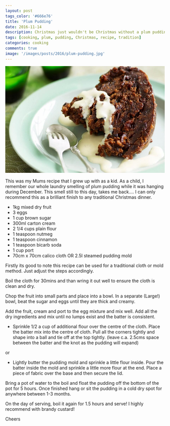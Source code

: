 ```yaml
---
layout: post
tags_color: '#666e76'
title: 'Plum Pudding'
date: 2016-11-14
description: Christmas just wouldn't be Christmas without a plum pudding at the end of the evening.
tags: [cooking, plum, pudding, Christmas, recipe, tradition]
categories: cooking
comments: true
image: '/images/posts/2016/plum-pudding.jpg'
---
```

![](/images/posts/2016/plum-pudding.jpg)

This was my Mums recipe that I grew up with as a kid. As a child, I remember our whole laundry smelling of plum pudding while it was hanging during December. This smell still to this day, takes me back.... I can only recommend this as a brilliant finish to any traditional Christmas dinner.

* 1kg mixed dry fruit
* 3 eggs
* 1 cup brown sugar
* 300ml carton cream
* 2 1/4 cups plain flour
* 1 teaspoon nutmeg
* 1 teaspoon cinnamon
* 1 teaspoon bicarb soda
* 1 cup port
* 70cm x 70cm calico cloth OR 2.5l steamed pudding mold

Firstly its good to note this recipe can be used for a traditional cloth or mold method. Just adjust the steps accordingly.

Boil the cloth for 30mins and than wring it out well to ensure the cloth is clean and dry.

Chop the fruit into small parts and place into a bowl. In a separate (Large!) bowl, beat the sugar and eggs until they are thick and creamy.

Add the fruit, cream and port to the egg mixture and mix well. Add all the dry ingredients and mix until no lumps exist and the batter is consistent.

* Sprinkle 1/2 a cup of additional flour over the centre of the cloth. Place the batter mix into the centre of cloth. Pull all the corners tightly and shape into a ball and tie off at the top tightly. (leave c.a. 2.5cms space between the batter and the knot as the pudding will expand)

or

* Lightly butter the pudding mold and sprinkle a little flour inside. Pour the batter inside the mold and sprinkle a little more flour at the end. Place a piece of fabric over the base and then secure the lid.

Bring a pot of water to the boil and float the pudding off the bottom of the pot for 5 hours. Once finished hang or sit the pudding in a cold dry spot for anywhere between 1-3 months.

On the day of serving, boil it again for 1.5 hours and serve! I highly recommend with brandy custard!

Cheers